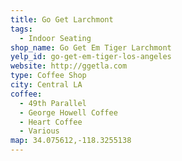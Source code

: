 ```yaml
---
title: Go Get Larchmont
tags:
  - Indoor Seating
shop_name: Go Get Em Tiger Larchmont
yelp_id: go-get-em-tiger-los-angeles
website: http://ggetla.com
type: Coffee Shop
city: Central LA
coffee:
  - 49th Parallel
  - George Howell Coffee
  - Heart Coffee
  - Various
map: 34.075612,-118.3255138
---
```

